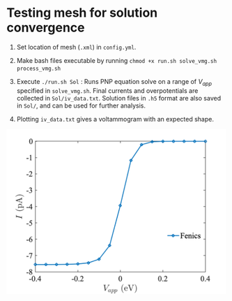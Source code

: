 # Testing mesh for solution convergence

1. Set location of mesh (`.xml`) in `config.yml`.

2. Make bash files executable by running `chmod +x run.sh solve_vmg.sh process_vmg.sh`
3. Execute `./run.sh Sol` : Runs PNP equation solve on a range of $`V_{app}`$ specified in `solve_vmg.sh`. Final currents and overpotentials are collected in `Sol/iv_data.txt`. Solution files in `.h5` format are also saved in `Sol/`, and can be used for further analysis.

4. Plotting `iv_data.txt` gives a voltammogram with an expected shape.

<img src="../../img/iv_3D.png" alt="iv" width="800">

